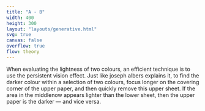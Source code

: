 ```yaml
---
title: "A - B"
width: 400
height: 300
layout: "layouts/generative.html"
svg: true
canvas: false
overflow: true
flow: theory
---
```


When evaluating the lightness of two colours, an efficient technique is to use the persistent vision effect.
Just like joseph albers explains it, to find the darker colour within a selection of two colours, focus longer on the covering corner of the upper paper, and then quickly remove this upper sheet. If the area in the middlenow appears lighter than the lower sheet, then the upper paper is the darker &mdash; and vice versa.
